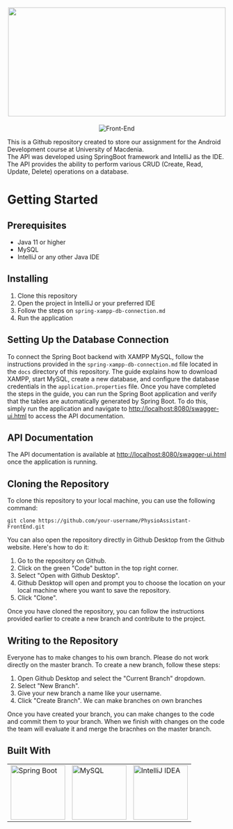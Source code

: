 <h1 align="center">
  <img src="https://user-images.githubusercontent.com/77233507/236688721-4d6af24e-d128-448d-90fa-198ef66e5f3d.png" width="500" height="250" />
</h1>

<p align="center">
  <img src="https://img.shields.io/badge/Back--End-blue" alt="Front-End" />
</p>

This is a Github repository created to store our assignment for the Android Development course at University of Macdenia. \
The API was developed using SpringBoot framework and IntelliJ as the IDE. The API provides the ability to perform various CRUD (Create, Read, Update, Delete) operations on a database.

# Getting Started
## Prerequisites

- Java 11 or higher
- MySQL
- IntelliJ or any other Java IDE

## Installing

1. Clone this repository
2. Open the project in IntelliJ or your preferred IDE
3. Follow the steps on `spring-xampp-db-connection.md`
4. Run the application

## Setting Up the Database Connection

To connect the Spring Boot backend with XAMPP MySQL, follow the instructions provided in the `spring-xampp-db-connection.md` file located in the `docs` directory of this repository. The guide explains how to download XAMPP, start MySQL, create a new database, and configure the database credentials in the `application.properties` file.
Once you have completed the steps in the guide, you can run the Spring Boot application and verify that the tables are automatically generated by Spring Boot. To do this, simply run the application and navigate to [http://localhost:8080/swagger-ui.html](http://localhost:8080/swagger-ui/index.html#/) to access the API documentation.

## API Documentation

The API documentation is available at [http://localhost:8080/swagger-ui.html](http://localhost:8080/swagger-ui.html) once the application is running.

## Cloning the Repository

To clone this repository to your local machine, you can use the following command:

```
git clone https://github.com/your-username/PhysioAssistant-FrontEnd.git
```

You can also open the repository directly in Github Desktop from the Github website. Here's how to do it:
1. Go to the repository on Github.
2. Click on the green "Code" button in the top right corner.
3. Select "Open with Github Desktop".
4. Github Desktop will open and prompt you to choose the location on your local machine where you want to save the repository.
5. Click "Clone".

Once you have cloned the repository, you can follow the instructions provided earlier to create a new branch and contribute to the project.

## Writing to the Repository
Everyone has to make changes to his own branch. Please do not work directly on the master branch.
To create a new branch, follow these steps:

1. Open Github Desktop and select the "Current Branch" dropdown.
2. Select "New Branch".
3. Give your new branch a name like your username.
4. Click "Create Branch".
We can make branches on own branches

Once you have created your branch, you can make changes to the code and commit them to your branch.
When we finish with changes on the code the team will evaluate it and merge the bracnhes on the master branch.

## Built With
<table style="border:none;">
  <tr>
    <td valign="top">
      <img src="https://raw.githubusercontent.com/ArchontisKostis/devicon/1119b9f84c0290e0f0b38982099a2bd027a48bf1/icons/spring/spring-original.svg" height="125" alt="Spring Boot" />
    </td>
    <td valign="top">
      <img src="https://raw.githubusercontent.com/ArchontisKostis/devicon/1119b9f84c0290e0f0b38982099a2bd027a48bf1/icons/mysql/mysql-original-wordmark.svg" height="125" alt="MySQL" />
    </td>
    <td valign="top">
      <img src="https://upload.wikimedia.org/wikipedia/commons/9/9c/IntelliJ_IDEA_Icon.svg" width="125" alt="IntelliJ IDEA" />
    </td>
  </tr>
</table>
